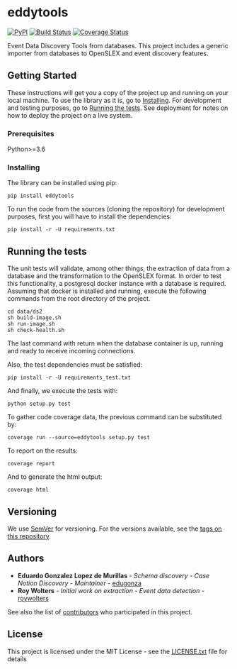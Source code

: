 # eddytools

[![PyPI](https://img.shields.io/pypi/v/eddytools.svg)](https://pypi.org/project/eddytools/) [![Build Status](https://travis-ci.com/edugonza/eddytools.svg?branch=master)](https://travis-ci.com/edugonza/eddytools) [![Coverage Status](https://img.shields.io/coveralls/github/edugonza/eddytools/master.svg)](https://coveralls.io/github/edugonza/eddytools?branch=master)

Event Data Discovery Tools from databases. This project includes a generic importer from databases to OpenSLEX and event discovery features.

## Getting Started

These instructions will get you a copy of the project up and running on your local machine. To use the library as it is,
 go to [Installing](#installing). For development and testing purposes, go to [Running the tests](#running-the-tests).
See deployment for notes on how to deploy the project on a live system.

### Prerequisites

Python>=3.6

### Installing

The library can be installed using pip:

```
pip install eddytools
```

To run the code from the sources (cloning the repository) for development purposes, first you will have to install
the dependencies:

```
pip install -r -U requirements.txt
```

## Running the tests

The unit tests will validate, among other things, the extraction of data from a database and the
transformation to the OpenSLEX format. In order to test this functionality, a postgresql docker
instance with a database is required. Assuming that docker is installed and running, execute the following commands from
the root directory of the project.

```
cd data/ds2
sh build-image.sh
sh run-image.sh
sh check-health.sh
```

The last command with return when the database container is up, running and ready to receive incoming connections.

Also, the test dependencies must be satisfied:

```
pip install -r -U requirements_test.txt
```

And finally, we execute the tests with:

```
python setup.py test
```

To gather code coverage data, the previous command can be substituted by:

```
coverage run --source=eddytools setup.py test
```

To report on the results:

```
coverage report
```

And to generate the html output:

```
coverage html
```

## Versioning

We use [SemVer](http://semver.org/) for versioning. For the versions available, see the [tags on this repository](https://github.com/edugonza/eddytools/tags).

## Authors

* **Eduardo Gonzalez Lopez de Murillas** - *Schema discovery - Case Notion Discovery - Maintainer* - [edugonza](https://github.com/edugonza)
* **Roy Wolters** - *Initial work on extraction - Event data detection* - [roywolters](https://github.com/roywolters)

See also the list of [contributors](https://github.com/edugonza/eddytools/contributors) who participated in this project.

## License

This project is licensed under the MIT License - see the [LICENSE.txt](LICENSE.txt) file for details
